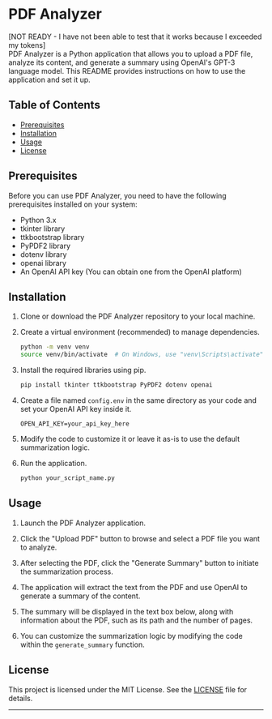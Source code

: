 # PDF Analyzer

[NOT READY - I have not been able to test that it works because I exceeded my tokens] <br>
PDF Analyzer is a Python application that allows you to upload a PDF file, analyze its content, and generate a summary using OpenAI's GPT-3 language model. This README provides instructions on how to use the application and set it up.

## Table of Contents

- [Prerequisites](#prerequisites)
- [Installation](#installation)
- [Usage](#usage)
- [License](#license)

## Prerequisites

Before you can use PDF Analyzer, you need to have the following prerequisites installed on your system:

- Python 3.x
- tkinter library
- ttkbootstrap library
- PyPDF2 library
- dotenv library
- openai library
- An OpenAI API key (You can obtain one from the OpenAI platform)

## Installation

1. Clone or download the PDF Analyzer repository to your local machine.

2. Create a virtual environment (recommended) to manage dependencies.

   ```bash
   python -m venv venv
   source venv/bin/activate  # On Windows, use "venv\Scripts\activate"
   ```

3. Install the required libraries using pip.

   ```bash
   pip install tkinter ttkbootstrap PyPDF2 dotenv openai
   ```

4. Create a file named `config.env` in the same directory as your code and set your OpenAI API key inside it.

   ```
   OPEN_API_KEY=your_api_key_here
   ```

5. Modify the code to customize it or leave it as-is to use the default summarization logic.

6. Run the application.

   ```bash
   python your_script_name.py
   ```

## Usage

1. Launch the PDF Analyzer application.

2. Click the "Upload PDF" button to browse and select a PDF file you want to analyze.

3. After selecting the PDF, click the "Generate Summary" button to initiate the summarization process.

4. The application will extract the text from the PDF and use OpenAI to generate a summary of the content.

5. The summary will be displayed in the text box below, along with information about the PDF, such as its path and the number of pages.

6. You can customize the summarization logic by modifying the code within the `generate_summary` function.

## License

This project is licensed under the MIT License. See the [LICENSE](LICENSE) file for details.

---
